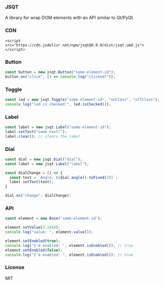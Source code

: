 ### JSQT
A library for wrap DOM elements with an API similar to Qt/PyQt.

### CDN
```
<script src="https://cdn.jsdelivr.net/npm/jsqt@0.0.0/dist/jsqt.umd.js"></script>
```

### Button
```js
const button = new jsqt.Button("some-element-id");
button.on("click", () => console.log("clicked!"));
```

### Toggle
```js
const led = new jsqt.Toggle("some-element-id", "onClass", "offClass");
console.log("led is checked:", led.isChecked());
```

### Label
```js
const label = new jsqt.Label("some-element-id");
label.setText("some text!");
label.clear(); // clears the label
```

### Dial 
```js
const dial = new jsqt.Dial("dial");
const label = new jsqt.Label("label");

const dialChange = () => {
  const text = `Angle: ${dial.angle().toFixed(2)}`;
  label.setText(text);
}

dial.on("change", dialChange);
```


### API


```js
const element = new Base('some-element-id');

element.setValue(3.1416);
console.log("value: ", element.value());

element.setEnabled(true);
console.log("I'm enabled: ", element.isEnabled()); // true
element.setEnabled(false);
console.log("I'm enabled: ", element.isEnabled()); // true


```


### License
MIT